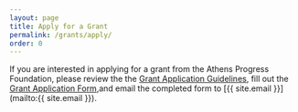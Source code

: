 ```yaml
---
layout: page
title: Apply for a Grant
permalink: /grants/apply/
order: 0
---
```


If you are interested in applying for a grant from the Athens Progress Foundation, please review the the [Grant Application Guidelines](https://drive.google.com/file/d/1hGIYOg4yT_zIgicczGS1zm31LlZ5X0TX/view?usp=sharing), fill out the [Grant Application Form](https://docs.google.com/document/d/1WDO_XClGcftvQb_Uq87OI9wGE3vyhWZX/edit?usp=sharing&ouid=110162079540613364596&rtpof=true&sd=true),and email the completed form to [{{ site.email }}](mailto:{{ site.email }}).

